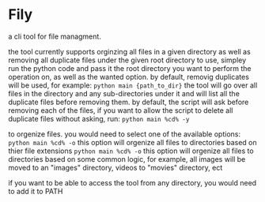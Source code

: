 # Fily
a cli tool for file managment.

the tool currently supports orginzing all files in a given directory as well as removing all duplicate files under the given root directory
to use, simpley run the python code and pass it the root directory you want to perform the operation on, as well as the wanted option.
by default, removig duplicates will be used, for example:
`python main {path_to_dir}`
the tool will go over all files in the directory and any sub-directories under it and will list all the duplicate files before removing them.
by default, the script will ask before removing each of the files, if you want to allow the script to delete all duplicate files without asking, run:
`python main %cd% -y`

to orgenize files. you would need to select one of the available options:
`python main %cd% -o`
this option will orgenize all files to directories based on thier file extensions
`python main %cd% -o`
this option will orgenize all files to directories based on some common logic, for example, all images will be moved to an "images" 
directory, videos to "movies" directory, ect

if you want to be able to access the tool from any directory, you would need to add it to PATH
